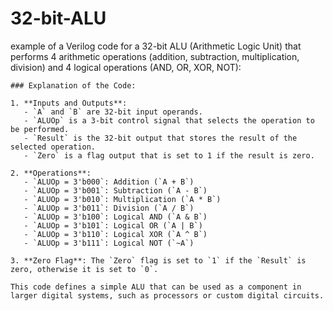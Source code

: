 # 32-bit-ALU
example of a Verilog code for a 32-bit ALU (Arithmetic Logic Unit) that performs 4 arithmetic operations (addition, subtraction, multiplication, division) and 4 logical operations (AND, OR, XOR, NOT):

```
### Explanation of the Code:

1. **Inputs and Outputs**:
   - `A` and `B` are 32-bit input operands.
   - `ALUOp` is a 3-bit control signal that selects the operation to be performed.
   - `Result` is the 32-bit output that stores the result of the selected operation.
   - `Zero` is a flag output that is set to 1 if the result is zero.

2. **Operations**:
   - `ALUOp = 3'b000`: Addition (`A + B`)
   - `ALUOp = 3'b001`: Subtraction (`A - B`)
   - `ALUOp = 3'b010`: Multiplication (`A * B`)
   - `ALUOp = 3'b011`: Division (`A / B`)
   - `ALUOp = 3'b100`: Logical AND (`A & B`)
   - `ALUOp = 3'b101`: Logical OR (`A | B`)
   - `ALUOp = 3'b110`: Logical XOR (`A ^ B`)
   - `ALUOp = 3'b111`: Logical NOT (`~A`)

3. **Zero Flag**: The `Zero` flag is set to `1` if the `Result` is zero, otherwise it is set to `0`.

This code defines a simple ALU that can be used as a component in larger digital systems, such as processors or custom digital circuits.
